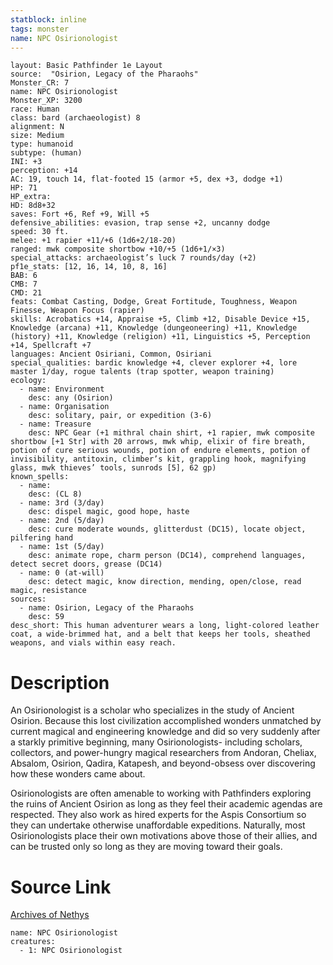 ```yaml
---
statblock: inline
tags: monster
name: NPC Osirionologist
---
```

```statblock
layout: Basic Pathfinder 1e Layout
source:  "Osirion, Legacy of the Pharaohs"
Monster_CR: 7
name: NPC Osirionologist
Monster_XP: 3200
race: Human
class: bard (archaeologist) 8
alignment: N
size: Medium
type: humanoid
subtype: (human)
INI: +3
perception: +14
AC: 19, touch 14, flat-footed 15 (armor +5, dex +3, dodge +1)
HP: 71
HP_extra: 
HD: 8d8+32
saves: Fort +6, Ref +9, Will +5
defensive_abilities: evasion, trap sense +2, uncanny dodge
speed: 30 ft.
melee: +1 rapier +11/+6 (1d6+2/18-20)
ranged: mwk composite shortbow +10/+5 (1d6+1/×3)
special_attacks: archaeologist’s luck 7 rounds/day (+2)
pf1e_stats: [12, 16, 14, 10, 8, 16]
BAB: 6
CMB: 7
CMD: 21
feats: Combat Casting, Dodge, Great Fortitude, Toughness, Weapon Finesse, Weapon Focus (rapier)
skills: Acrobatics +14, Appraise +5, Climb +12, Disable Device +15, Knowledge (arcana) +11, Knowledge (dungeoneering) +11, Knowledge (history) +11, Knowledge (religion) +11, Linguistics +5, Perception +14, Spellcraft +7
languages: Ancient Osiriani, Common, Osiriani
special_qualities: bardic knowledge +4, clever explorer +4, lore master 1/day, rogue talents (trap spotter, weapon training)
ecology:
  - name: Environment
    desc: any (Osirion)
  - name: Organisation
    desc: solitary, pair, or expedition (3-6)
  - name: Treasure
    desc: NPC Gear (+1 mithral chain shirt, +1 rapier, mwk composite shortbow [+1 Str] with 20 arrows, mwk whip, elixir of fire breath, potion of cure serious wounds, potion of endure elements, potion of invisibility, antitoxin, climber’s kit, grappling hook, magnifying glass, mwk thieves’ tools, sunrods [5], 62 gp)
known_spells:
  - name:
    desc: (CL 8)
  - name: 3rd (3/day)
    desc: dispel magic, good hope, haste
  - name: 2nd (5/day)
    desc: cure moderate wounds, glitterdust (DC15), locate object, pilfering hand
  - name: 1st (5/day)
    desc: animate rope, charm person (DC14), comprehend languages, detect secret doors, grease (DC14)
  - name: 0 (at-will)
    desc: detect magic, know direction, mending, open/close, read magic, resistance
sources:
  - name: Osirion, Legacy of the Pharaohs
    desc: 59
desc_short: This human adventurer wears a long, light-colored leather coat, a wide-brimmed hat, and a belt that keeps her tools, sheathed weapons, and vials within easy reach.
```
# Description
An Osirionologist is a scholar who specializes in the study of Ancient Osirion. Because this lost civilization accomplished wonders unmatched by current magical and engineering knowledge and did so very suddenly after a starkly primitive beginning, many Osirionologists- including scholars, collectors, and power-hungry magical researchers from Andoran, Cheliax, Absalom, Osirion, Qadira, Katapesh, and beyond-obsess over discovering how these wonders came about.

Osirionologists are often amenable to working with Pathfinders exploring the ruins of Ancient Osirion as long as they feel their academic agendas are respected. They also work as hired experts for the Aspis Consortium so they can undertake otherwise unaffordable expeditions. Naturally, most Osirionologists place their own motivations above those of their allies, and can be trusted only so long as they are moving toward their goals.
# Source Link
[Archives of Nethys](https://aonprd.com/NPCDisplay.aspx?ItemName=Osirionologist)
```encounter-table
name: NPC Osirionologist
creatures:
  - 1: NPC Osirionologist
```
